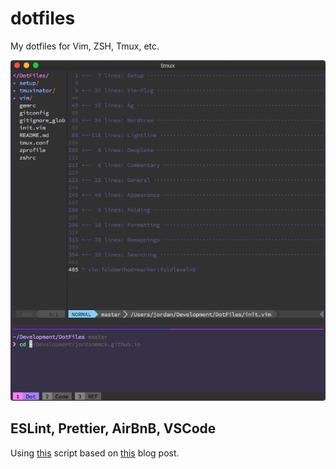 # dotfiles

My dotfiles for Vim, ZSH, Tmux, etc.

![terminal screen](screenshots/vimtmux.png)

## ESLint, Prettier, AirBnB, VSCode

Using [this](https://github.com/paulolramos/eslint-prettier-airbnb-react/blob/master/eslint-prettier-config.sh) script based on [this](https://blog.echobind.com/integrating-prettier-eslint-airbnb-style-guide-in-vscode-47f07b5d7d6a) blog post.